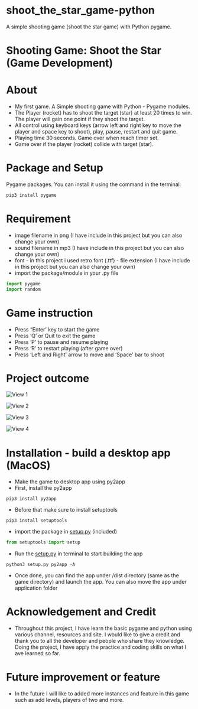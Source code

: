 # shoot_the_star_game-python
A simple shooting game (shoot the star game) with Python pygame. 

# Shooting Game: Shoot the Star (Game Development)

# About

- My first game. A Simple shooting game with Python - Pygame modules.
- The Player (rocket) has to shoot the target (star) at least 20 times to win. The player will gain one point if they shoot the target.
- All control using keyboard keys (arrow left and right key to move the player and space key to shoot), play, pause, restart and quit game.
- Playing time 30 seconds. Game over when reach timer set.
- Game over if the player (rocket) collide with target (star).

# Package and Setup

Pygame packages. You can install it using the command in the terminal:

```python
pip3 install pygame 
```

# Requirement

- image filename in png (I have include in this project but you can also change your own)
- sound filename in mp3 (I have include in this project but you can also change your own)
- font - in this project i used retro font (.ttf) - file extension (I have include in this project but you can also change your own)
- import the package/module in your .py file

```python
import pygame 
import random
```

# Game instruction

- Press “Enter’ key to start the game
- Press ‘Q’ or Quit to exit the game
- Press ‘P’ to pause and resume playing
- Press ‘R’ to restart playing (after game over)
- Press ‘Left and Right’ arrow to move and ‘Space’ bar to shoot

# Project outcome

![View 1](https://github.com/Hilmisuhaimi/shoot_the_star_game-python/assets/81658376/fa7ef95d-3855-42ef-8fde-664d68559088)

![View 2](https://github.com/Hilmisuhaimi/shoot_the_star_game-python/assets/81658376/90fb51e3-1854-4729-a41a-b5efa8078f1f)

![View 3](https://github.com/Hilmisuhaimi/shoot_the_star_game-python/assets/81658376/3550e2ab-7008-43d3-bf3f-41b95ce8752d)

![View 4](https://github.com/Hilmisuhaimi/shoot_the_star_game-python/assets/81658376/73c87c0d-b9b9-4614-ad5b-7c996cd6bcf9)

# Installation - build a desktop app (MacOS)

- Make the game to desktop app using py2app
- First, install the py2app

```
pip3 install py2app
```

- Before that make sure to install setuptools

```
pip3 install setuptools 
```

- import the package in [setup.py](http://setup.py) (included)

```python
from setuptools import setup 
```

- Run the [setup.py](http://setup.py) in terminal to start building the app

```
python3 setup.py py2app -A
```

- Once done, you can find the app under /dist directory (same as the game directory) and launch the app. You can also move the app under application folder

# Acknowledgement and Credit

- Throughout this project, I have learn the basic pygame and python using various channel, resources and site. I would like to give a credit and thank you to all the developer and people who share they knowledge. Doing the project, I have apply the practice and coding skills on what I ave learned so far.

# Future improvement or feature

- In the future I will like to added more instances and feature in this game such as add levels, players of two and more.
